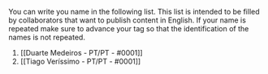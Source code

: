 You can write you name in the following list.
This list is intended to be filled by collaborators that want to publish content in English.
If your name is repeated make sure to advance your tag so that the identification of the names is not repeated.

1. [[Duarte Medeiros - PT/PT - #0001]]
2. [[Tiago Veríssimo - PT/PT - #0001]]